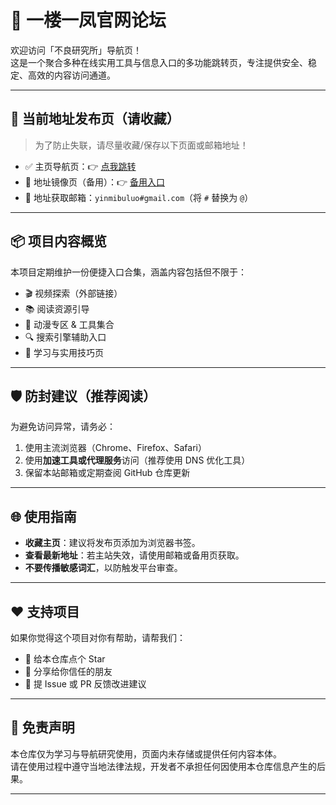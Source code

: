 # 🧪 一楼一凤官网论坛

欢迎访问「不良研究所」导航页！  
这是一个聚合多种在线实用工具与信息入口的多功能跳转页，专注提供安全、稳定、高效的内容访问通道。

---

## 🔗 当前地址发布页（请收藏）

> 为了防止失联，请尽量收藏/保存以下页面或邮箱地址！

- ✅ 主页导航页：👉 [点我跳转](https://ymbl17-cc.github.io/)
- 🔄 地址镜像页（备用）：👉 [备用入口](https://ymbl16-cc.github.io/)
- 📧 地址获取邮箱：`yinmibuluo#gmail.com`（将 `#` 替换为 `@`）

---

## 📦 项目内容概览

本项目定期维护一份便捷入口合集，涵盖内容包括但不限于：

- 🎬 视频探索（外部链接）
- 📚 阅读资源引导
- 🧩 动漫专区 & 工具集合
- 🔍 搜索引擎辅助入口
- 🧠 学习与实用技巧页

---

## 🛡️ 防封建议（推荐阅读）

为避免访问异常，请务必：

1. 使用主流浏览器（Chrome、Firefox、Safari）
2. 使用**加速工具或代理服务**访问（推荐使用 DNS 优化工具）
3. 保留本站邮箱或定期查阅 GitHub 仓库更新

---

## 🌐 使用指南

- **收藏主页**：建议将发布页添加为浏览器书签。
- **查看最新地址**：若主站失效，请使用邮箱或备用页获取。
- **不要传播敏感词汇**，以防触发平台审查。

---

## ❤️ 支持项目

如果你觉得这个项目对你有帮助，请帮我们：

- 🌟 给本仓库点个 Star
- 🔁 分享给你信任的朋友
- 💬 提 Issue 或 PR 反馈改进建议

---

## 📄 免责声明

本仓库仅为学习与导航研究使用，页面内未存储或提供任何内容本体。  
请在使用过程中遵守当地法律法规，开发者不承担任何因使用本仓库信息产生的后果。

---
